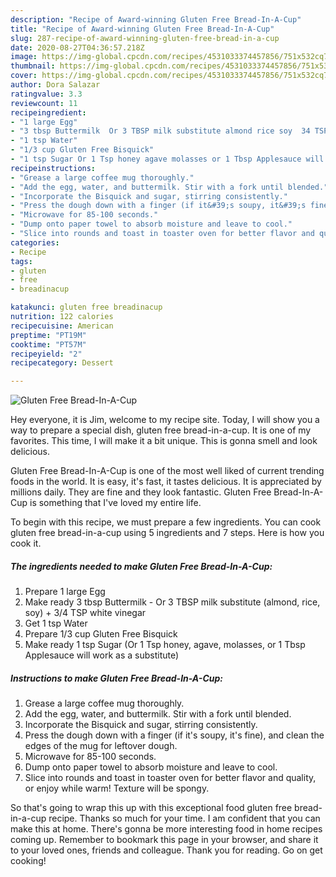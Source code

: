 ```yaml
---
description: "Recipe of Award-winning Gluten Free Bread-In-A-Cup"
title: "Recipe of Award-winning Gluten Free Bread-In-A-Cup"
slug: 287-recipe-of-award-winning-gluten-free-bread-in-a-cup
date: 2020-08-27T04:36:57.218Z
image: https://img-global.cpcdn.com/recipes/4531033374457856/751x532cq70/gluten-free-bread-in-a-cup-recipe-main-photo.jpg
thumbnail: https://img-global.cpcdn.com/recipes/4531033374457856/751x532cq70/gluten-free-bread-in-a-cup-recipe-main-photo.jpg
cover: https://img-global.cpcdn.com/recipes/4531033374457856/751x532cq70/gluten-free-bread-in-a-cup-recipe-main-photo.jpg
author: Dora Salazar
ratingvalue: 3.3
reviewcount: 11
recipeingredient:
- "1 large Egg"
- "3 tbsp Buttermilk  Or 3 TBSP milk substitute almond rice soy  34 TSP white vinegar"
- "1 tsp Water"
- "1/3 cup Gluten Free Bisquick"
- "1 tsp Sugar Or 1 Tsp honey agave molasses or 1 Tbsp Applesauce will work as a substitute"
recipeinstructions:
- "Grease a large coffee mug thoroughly."
- "Add the egg, water, and buttermilk. Stir with a fork until blended."
- "Incorporate the Bisquick and sugar, stirring consistently."
- "Press the dough down with a finger (if it&#39;s soupy, it&#39;s fine), and clean the edges of the mug for leftover dough."
- "Microwave for 85-100 seconds."
- "Dump onto paper towel to absorb moisture and leave to cool."
- "Slice into rounds and toast in toaster oven for better flavor and quality, or enjoy while warm! Texture will be spongy."
categories:
- Recipe
tags:
- gluten
- free
- breadinacup

katakunci: gluten free breadinacup 
nutrition: 122 calories
recipecuisine: American
preptime: "PT19M"
cooktime: "PT57M"
recipeyield: "2"
recipecategory: Dessert

---
```



![Gluten Free Bread-In-A-Cup](https://img-global.cpcdn.com/recipes/4531033374457856/751x532cq70/gluten-free-bread-in-a-cup-recipe-main-photo.jpg)

Hey everyone, it is Jim, welcome to my recipe site. Today, I will show you a way to prepare a special dish, gluten free bread-in-a-cup. It is one of my favorites. This time, I will make it a bit unique. This is gonna smell and look delicious.

Gluten Free Bread-In-A-Cup is one of the most well liked of current trending foods in the world. It is easy, it's fast, it tastes delicious. It is appreciated by millions daily. They are fine and they look fantastic. Gluten Free Bread-In-A-Cup is something that I've loved my entire life.




To begin with this recipe, we must prepare a few ingredients. You can cook gluten free bread-in-a-cup using 5 ingredients and 7 steps. Here is how you cook it.

##### The ingredients needed to make Gluten Free Bread-In-A-Cup:

1. Prepare 1 large Egg
1. Make ready 3 tbsp Buttermilk - Or 3 TBSP milk substitute (almond, rice, soy) + 3/4 TSP white vinegar
1. Get 1 tsp Water
1. Prepare 1/3 cup Gluten Free Bisquick
1. Make ready 1 tsp Sugar (Or 1 Tsp honey, agave, molasses, or 1 Tbsp Applesauce will work as a substitute)




##### Instructions to make Gluten Free Bread-In-A-Cup:

1. Grease a large coffee mug thoroughly.
1. Add the egg, water, and buttermilk. Stir with a fork until blended.
1. Incorporate the Bisquick and sugar, stirring consistently.
1. Press the dough down with a finger (if it&#39;s soupy, it&#39;s fine), and clean the edges of the mug for leftover dough.
1. Microwave for 85-100 seconds.
1. Dump onto paper towel to absorb moisture and leave to cool.
1. Slice into rounds and toast in toaster oven for better flavor and quality, or enjoy while warm! Texture will be spongy.




So that's going to wrap this up with this exceptional food gluten free bread-in-a-cup recipe. Thanks so much for your time. I am confident that you can make this at home. There's gonna be more interesting food in home recipes coming up. Remember to bookmark this page in your browser, and share it to your loved ones, friends and colleague. Thank you for reading. Go on get cooking!
